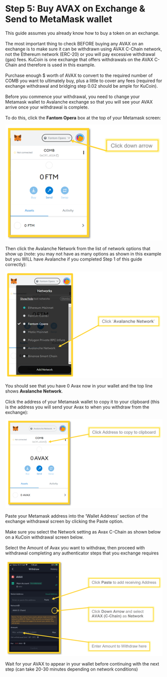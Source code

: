 # Step 5: Buy AVAX on Exchange & Send to MetaMask wallet

This guide assumes you already know how to buy a token on an exchange.\
\
The most important thing to check BEFORE buying any AVAX on an exchange is to make sure it can be withdrawn using AVAX C-Chain network, not the Ethereum network (ERC-20) or you will pay excessive withdrawal (gas) fees. KuCoin is one exchange that offers withdrawals on the AVAX C-Chain and therefore is used in this example.\
\
Purchase enough $ worth of AVAX to convert to the required number of COMB you want to ultimately buy, plus a little to cover any fees (required for exchange withdrawal and bridging step 0.02 should be ample for KuCoin).\
\
Before you commence your withdrawal, you need to change your Metamask wallet to Avalanche exchange so that you will see your AVAX arrive once your withdrawal is complete.\
\
To do this, click the **Fantom Opera** box at the top of your Metamask screen:

![](<../../.gitbook/assets/image (38) (1) (1).png>)

Then click the Avalanche Network from the list of network options that show up (note: you may not have as many options as shown in this example but you WILL have Avalanche if you completed Step 1 of this guide correctly):

![](<../../.gitbook/assets/image (6) (1) (1).png>)

You should see that you have 0 Avax now in your wallet and the top line shows **Avalanche Network**.\
\
Click the address of your Metamask wallet to copy it to your clipboard (this is the address you will send your Avax to when you withdraw from the exchange):

![](<../../.gitbook/assets/image (25) (1).png>)

Paste your Metamask address into the ‘Wallet Address’ section of the exchange withdrawal screen by clicking the Paste option.\
\
Make sure you select the Network setting as Avax C-Chain as shown below on a KuCoin withdrawal screen below.\
\
Select the Amount of Avax you want to withdraw, then proceed with withdrawal completing any authenticator steps that you exchange requires

![](<../../.gitbook/assets/image (32) (1).png>)

Wait for your AVAX to appear in your wallet before continuing with the next step (can take 20-30 minutes depending on network conditions)

